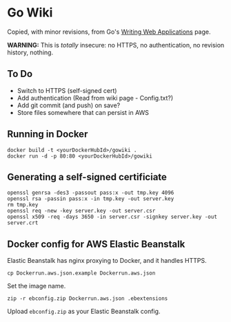 # Go Wiki

Copied, with minor revisions, from Go's [Writing Web Applications](https://golang.org/doc/articles/wiki/) page.

**WARNING:** This is *totally* insecure: no HTTPS, no authentication, no revision history, nothing.

## To Do
* Switch to HTTPS (self-signed cert)
* Add authentication (Read from wiki page - Config.txt?)
* Add git commit (and push) on save?
* Store files somewhere that can persist in AWS

## Running in Docker
```
docker build -t <yourDockerHubId>/gowiki .
docker run -d -p 80:80 <yourDockerHubId>/gowiki
```

## Generating a self-signed certificiate
```
openssl genrsa -des3 -passout pass:x -out tmp.key 4096
openssl rsa -passin pass:x -in tmp.key -out server.key
rm tmp.key
openssl req -new -key server.key -out server.csr
openssl x509 -req -days 3650 -in server.csr -signkey server.key -out server.crt
```

## Docker config for AWS Elastic Beanstalk
Elastic Beanstalk has nginx proxying to Docker, and it handles HTTPS.
```
cp Dockerrun.aws.json.example Dockerrun.aws.json
```
Set the image name.
```
zip -r ebconfig.zip Dockerrun.aws.json .ebextensions
```
Upload `ebconfig.zip` as your Elastic Beanstalk config.

